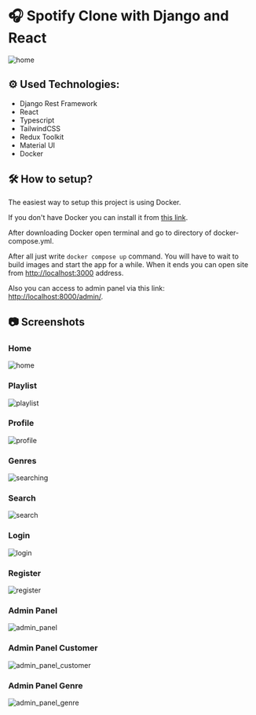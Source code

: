 # 🎧 Spotify Clone with Django and React
![home](./screenshots/home.PNG)
## ⚙ Used Technologies:
- Django Rest Framework
- React
- Typescript
- TailwindCSS
- Redux Toolkit
- Material UI
- Docker

## 🛠 How to setup?
The easiest way to setup this project is using Docker. 

If you don't have Docker you can install it from [this link](https://www.docker.com/products/docker-desktop/).

After downloading Docker open terminal and go to directory of docker-compose.yml. 

After all just write `docker compose up` command. You will have to wait to build images and start the app for a while. When it ends you can open site from [http://localhost:3000](http://localhost:3000) address.

Also you can access to admin panel via this link: [http://localhost:8000/admin/](http://localhost:8000/admin/).

## 📷 Screenshots
### Home
![home](./screenshots/home.PNG)

### Playlist
![playlist](./screenshots/playlist_page.PNG)

### Profile
![profile](./screenshots/profile.PNG)

### Genres
![searching](./screenshots/searching.PNG)

### Search
![search](./screenshots/search.PNG)

### Login
![login](./screenshots/login.PNG)

### Register
![register](./screenshots/register.PNG)

### Admin Panel
![admin_panel](./screenshots/admin_panel.PNG)

### Admin Panel Customer
![admin_panel_customer](./screenshots/admin_panel_customer.PNG)

### Admin Panel Genre
![admin_panel_genre](./screenshots/admin_panel_genre.PNG)